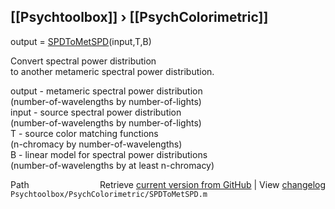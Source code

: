 ## [[Psychtoolbox]] &#8250; [[PsychColorimetric]]

output = [SPDToMetSPD](SPDToMetSPD)(input,T,B)  
  
Convert spectral power distribution  
to another metameric spectral power distribution.  
  
output - metameric spectral power distribution  
 (number-of-wavelengths by number-of-lights)  
input - source spectral power distribution  
 (number-of-wavelengths by number-of-lights)  
T - source color matching functions  
 (n-chromacy by number-of-wavelengths)  
B - linear model for spectral power distributions  
 (number-of-wavelengths by at least n-chromacy)  




<div class="code_header" style="text-align:right;">
  <span style="float:left;">Path&nbsp;&nbsp;</span> <span class="counter">Retrieve <a href=
  "https://raw.github.com/Psychtoolbox-3/Psychtoolbox-3/beta/Psychtoolbox/PsychColorimetric/SPDToMetSPD.m">current version from GitHub</a> | View <a href=
  "https://github.com/Psychtoolbox-3/Psychtoolbox-3/commits/beta/Psychtoolbox/PsychColorimetric/SPDToMetSPD.m">changelog</a></span>
</div>
<div class="code">
  <code>Psychtoolbox/PsychColorimetric/SPDToMetSPD.m</code>
</div>

